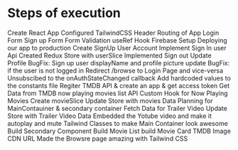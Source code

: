 # Steps of execution

 Create React App
 Configured TailwindCSS
 Header
 Routing of App
 Login Form
 Sign up Form
 Form Validation
 useRef Hook
 Firebase Setup
 Deploying our app to production
 Create SignUp User Account
 Implement Sign In user Api
 Created Redux Store with userSlice
 Implemented Sign out
 Update Profile
 BugFix: Sign up user displayName and profile picture update
 BugFix: if the user is not logged in Redirect /browse to Login Page and vice-versa
 Unsubscibed to the onAuthStateChanged callback
 Add hardcoded values to the constants file
 Regiter TMDB API & create an app & get access token
 Get Data from TMDB now playing movies list API
 Custom Hook for Now Playing Movies
 Create movieSlice
 Update Store with movies Data
 Planning for MainContauiner & secondary container
 Fetch Data for Trailer Video
 Update Store with Trailer Video Data
 Embedded the Yotube video and make it autoplay and mute
 Tailwind Classes to make Main Container look awesome
 Build Secondary Component
 Build Movie List
 build Movie Card
 TMDB Image CDN URL
 Made the Browsre page amazing with Tailwind CSS